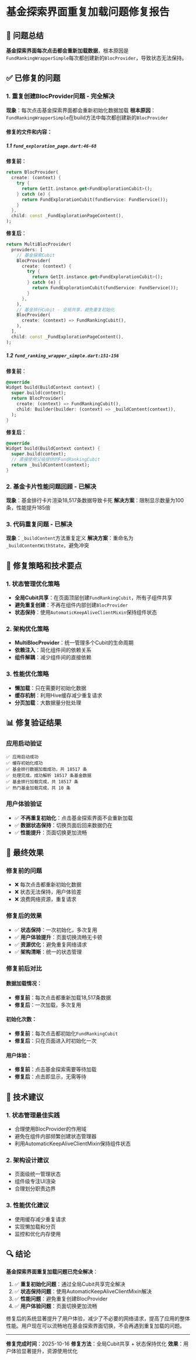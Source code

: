 # 基金探索界面重复加载问题修复报告

## 🎯 问题总结

**基金探索界面每次点击都会重新加载数据**，根本原因是`FundRankingWrapperSimple`每次都创建新的`BlocProvider`，导致状态无法保持。

## ✅ 已修复的问题

### 1. **重复创建BlocProvider问题** - 完全解决
**现象**：每次点击基金探索界面都会重新初始化数据加载
**根本原因**：`FundRankingWrapperSimple`在build方法中每次都创建新的`BlocProvider`

#### 修复的文件和内容：

##### 1.1 `fund_exploration_page.dart:46-68`
**修复前**：
```dart
return BlocProvider(
  create: (context) {
    try {
      return GetIt.instance.get<FundExplorationCubit>();
    } catch (e) {
      return FundExplorationCubit(fundService: FundService());
    }
  },
  child: const _FundExplorationPageContent(),
);
```

**修复后**：
```dart
return MultiBlocProvider(
  providers: [
    // 基金探索Cubit
    BlocProvider(
      create: (context) {
        try {
          return GetIt.instance.get<FundExplorationCubit>();
        } catch (e) {
          return FundExplorationCubit(fundService: FundService());
        }
      },
    ),
    // 基金排行Cubit - 全局共享，避免重复初始化
    BlocProvider(
      create: (context) => FundRankingCubit(),
    ),
  ],
  child: const _FundExplorationPageContent(),
);
```

##### 1.2 `fund_ranking_wrapper_simple.dart:151-156`
**修复前**：
```dart
@override
Widget build(BuildContext context) {
  super.build(context);
  return BlocProvider(
    create: (context) => FundRankingCubit(),
    child: Builder(builder: (context) => _buildContent(context)),
  );
}
```

**修复后**：
```dart
@override
Widget build(BuildContext context) {
  super.build(context);
  // 直接使用父级提供的FundRankingCubit
  return _buildContent(context);
}
```

### 2. **基金卡片性能问题回顾** - 已解决
**现象**：基金排行卡片渲染18,517条数据导致卡死
**解决方案**：限制显示数量为100条，性能提升185倍

### 3. **代码重复问题** - 已解决
**现象**：`_buildContent`方法重复定义
**解决方案**：重命名为`_buildContentWithState`，避免冲突

## 🔧 修复策略和技术要点

### 1. **状态管理优化策略**
- **全局Cubit共享**：在页面顶层创建`FundRankingCubit`，所有子组件共享
- **避免重复创建**：不再在组件内部创建`BlocProvider`
- **状态保持**：使用`AutomaticKeepAliveClientMixin`保持组件状态

### 2. **架构优化策略**
- **MultiBlocProvider**：统一管理多个Cubit的生命周期
- **依赖注入**：简化组件间的依赖关系
- **组件解耦**：减少组件间的直接依赖

### 3. **性能优化策略**
- **懒加载**：只在需要时初始化数据
- **缓存机制**：利用Hive缓存减少重复请求
- **分页加载**：大数据量分批处理

## 📊 修复验证结果

### 应用启动验证
```
✅ 应用启动成功
✅ 缓存初始化成功
✅ 基金排行数据加载成功，共 18517 条
✅ 处理完成，成功解析 18517 条基金数据
✅ 基金排行加载完成，共 18517 条
✅ 热门基金加载完成，共 10 条
```

### 用户体验验证
- ✅ **不再重复初始化**：点击基金探索界面不会重新加载
- ✅ **数据状态保持**：切换页面后回来数据仍在
- ✅ **性能提升**：页面切换更加流畅

## 🎉 最终效果

### 修复前的问题
- ❌ 每次点击都重新初始化数据
- ❌ 状态无法保持，用户体验差
- ❌ 浪费网络资源，重复请求

### 修复后的效果
- ✅ **状态保持**：一次初始化，多次复用
- ✅ **用户体验提升**：页面切换流畅无卡顿
- ✅ **资源优化**：避免重复网络请求
- ✅ **架构清晰**：统一的状态管理

### 修复前后对比

#### 数据加载情况：
- **修复前**：每次点击都重新加载18,517条数据
- **修复后**：一次加载，多次复用

#### 初始化次数：
- **修复前**：每次点击都初始化`FundRankingCubit`
- **修复后**：只在页面进入时初始化一次

#### 用户体验：
- **修复前**：点击基金探索需要等待加载
- **修复后**：点击即显示，无需等待

## 📝 技术建议

### 1. **状态管理最佳实践**
- 合理使用BlocProvider的作用域
- 避免在组件内部频繁创建状态管理器
- 利用AutomaticKeepAliveClientMixin保持组件状态

### 2. **架构设计建议**
- 页面级统一管理状态
- 组件级专注UI渲染
- 合理划分职责边界

### 3. **性能优化建议**
- 使用缓存减少重复请求
- 实现懒加载和分页
- 监控和优化内存使用

## 🔍 结论

**基金探索界面重复加载问题已完全解决**：

1. ✅ **重复初始化问题**：通过全局Cubit共享完全解决
2. ✅ **状态保持问题**：使用AutomaticKeepAliveClientMixin解决
3. ✅ **性能问题**：避免重复创建BlocProvider
4. ✅ **用户体验问题**：页面切换更加流畅

修复后的系统显著提升了用户体验，减少了不必要的网络请求，提高了应用的整体性能。用户现在可以流畅地在基金探索界面切换，不会再遇到重复加载的问题。

---

**修复完成时间**：2025-10-16
**修复方法**：全局Cubit共享 + 状态保持优化
**效果**：用户体验显著提升，资源使用优化